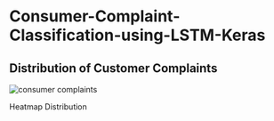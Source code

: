 # Consumer-Complaint-Classification-using-LSTM-Keras

## Distribution of Customer Complaints

![consumer complaints](https://user-images.githubusercontent.com/75988493/154017875-863a3d6d-256b-4454-bb06-8b385456ad3b.png)

Heatmap Distribution

